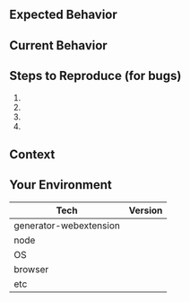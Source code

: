 <!--
    Thank you very much for contributing to generator-webextension by creating an issue! ❤️
    To avoid duplicate issues we ask you to check off the following list
-->

## Expected Behavior
<!--- If you're describing a bug, tell us what should happen -->
<!--- If you're suggesting a change/improvement, tell us how it should work -->

## Current Behavior
<!--- If describing a bug, tell us what happens instead of the expected behavior -->
<!--- If suggesting a change/improvement, explain the difference from current behavior -->

## Steps to Reproduce (for bugs)
<!--- Provide a link to a live example, or an unambiguous set of steps to -->
<!--- reproduce this bug. Include code to reproduce, if relevant -->
1.
2.
3.
4.

## Context
<!--- How has this issue affected you? What are you trying to accomplish? -->
<!--- Providing context helps us come up with a solution that is most useful in the real world -->

## Your Environment
<!--- Include as many relevant details about the environment you experienced the bug in -->
| Tech                      | Version |
|---------------------------|---------|
| generator-webextension    |         |
| node                      |         |
| OS                        |         |
| browser                   |         |
| etc                       |         |
